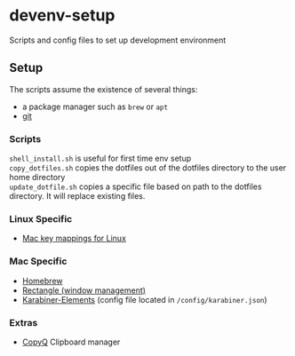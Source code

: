 # devenv-setup
Scripts and config files to set up development environment

## Setup
The scripts assume the existence of several things:
* a package manager such as `brew` or `apt`
* [git](https://git-scm.com/book/en/v2/Getting-Started-Installing-Git)

### Scripts
`shell_install.sh` is useful for first time env setup  
`copy_dotfiles.sh` copies the dotfiles out of the dotfiles directory to the user home directory  
`update_dotfile.sh` copies a specific file based on path to the dotfiles directory. It will replace existing files. 

### Linux Specific
*  [Mac key mappings for Linux](https://github.com/rbreaves/kinto) 

### Mac Specific
* [Homebrew](https://brew.sh/)
* [Rectangle (window management)](https://rectangleapp.com/)
* [Karabiner-Elements](https://karabiner-elements.pqrs.org/) (config file located in `/config/karabiner.json`)

### Extras 
* [CopyQ](https://github.com/hluk/CopyQ) Clipboard manager 
